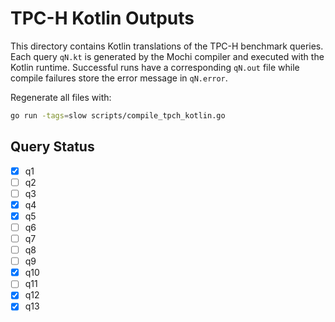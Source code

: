 # TPC-H Kotlin Outputs

This directory contains Kotlin translations of the TPC-H benchmark queries. Each query `qN.kt` is generated by the Mochi compiler and executed with the Kotlin runtime. Successful runs have a corresponding `qN.out` file while compile failures store the error message in `qN.error`.

Regenerate all files with:

```bash
go run -tags=slow scripts/compile_tpch_kotlin.go
```

## Query Status
- [x] q1
- [ ] q2
- [ ] q3
- [x] q4
- [x] q5
- [ ] q6
- [ ] q7
- [ ] q8
- [ ] q9
- [x] q10
- [ ] q11
- [x] q12
- [x] q13
